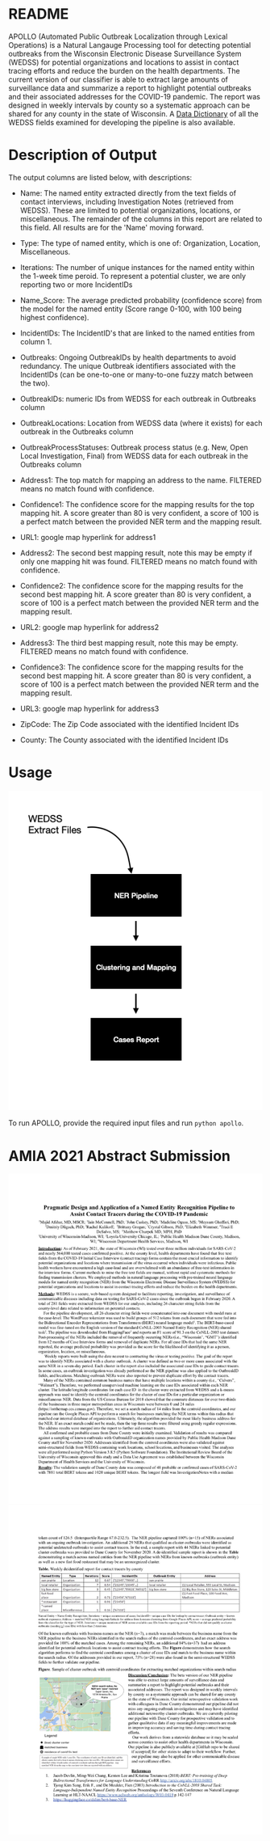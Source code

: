 # README
APOLLO (Automated Public Outbreak Localization through Lexical Operations) is a Natural Langauge Processing tool for detecting potential outbreaks from the Wisconsin Electronic Disease Surveillance System (WEDSS) for potential organizations and locations to assist in contact tracing efforts and reduce the burden on the health departments. The current version of our classifier is able to extract large amounts of surveillance data and summarize a report to highlight potential outbreaks and their associated addresses for the COVID-19 pandemic. The report was designed in weekly intervals by county so a systematic approach can be shared for any county in the state of Wisconsin. A [Data Dictionary](https://github.com/disulfidebond/APOLLO/blob/main/DataDictionary_DHS_NLP_2021-01-28.xlsx) of all the WEDSS fields examined for developing the pipeline is also available.

# Description of Output
The output columns are listed below, with descriptions:

* Name: The named entity extracted directly from the text fields of contact interviews, including Investigation Notes (retrieved from WEDSS). These are limited to potential organizations, locations, or miscellaneous.  The remainder of the columns in this report are related to this field.  All results are for the 'Name' moving forward.

* Type: The type of named entity, which is one of: Organization, Location, Miscellaneous.

* Iterations: The number of unique instances for the named entity within the 1-week time peroid.  To represent a potential cluster, we are only reporting two or more IncidentIDs

* Name_Score: The average predicted probability (confidence score) from the model for the named entity (Score range 0-100, with 100 being highest confidence).

* IncidentIDs: The IncidentID's that are linked to the named entities from column 1.

* Outbreaks: Ongoing OutbreakIDs by health departments to avoid redundancy. The unique Outbreak identifiers associated with the IncidentIDs (can be one-to-one or many-to-one fuzzy match between the two).

* OutbreakIDs: numeric IDs from WEDSS for each outbreak in Outbreaks column

* OutbreakLocations: Location from WEDSS data (where it exists) for each outbreak in the Outbreaks column

* OutbreakProcessStatuses: Outbreak process status (e.g. New, Open Local Investigation, Final)  from WEDSS data for each outbreak in the Outbreaks column

* Address1: The top match for mapping an address to the name. FILTERED means no match found with confidence.

* Confidence1: The confidence score for the mapping results for the top mapping hit. A score greater than 80 is very confident, a score of 100 is a perfect match between the provided NER term and the mapping result.

* URL1: google map hyperlink for address1

* Address2: The second best mapping result, note this may be empty if only one mapping hit was found. FILTERED means no match found with confidence.

* Confidence2: The confidence score for the mapping results for the second best mapping hit. A score greater than 80 is very confident, a score of 100 is a perfect match between the provided NER term and the mapping result.

* URL2: google map hyperlink for address2

* Address3: The third best mapping result, note this may be empty. FILTERED means no match found with confidence.

* Confidence3: The confidence score for the mapping results for the second best mapping hit. A score greater than 80 is very confident, a score of 100 is a perfect match between the provided NER term and the mapping result. 

* URL3: google map hyperlink for address3

* ZipCode: The Zip Code associated with the identified Incident IDs

* County: The County associated with the identified Incident IDs

# Usage
![](https://github.com/disulfidebond/APOLLO/blob/main/media/APOLLO_README_fig.png)

To run APOLLO, provide the required input files and run `python apollo`.


# AMIA 2021 Abstract Submission
![](https://github.com/disulfidebond/APOLLO/blob/main/media/Abstract_page1.jpg)
![](https://github.com/disulfidebond/APOLLO/blob/main/media/Abstract_page2.jpg)
